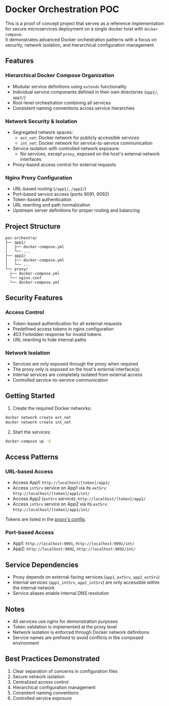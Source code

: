 # Docker Orchestration POC

This is a proof of concept project that serves as a reference implementation for secure microservices deployment on a single docker host with `docker compose`.  
It demonstrates advanced Docker orchestration patterns with a focus on security, network isolation, and hierarchical configuration management.

## Features

### Hierarchical Docker Compose Organization
- Modular service definitions using `extends` functionality
- Individual service components defined in their own directories (`app1/`, `app2/`)
- Root-level orchestration combining all services
- Consistent naming conventions across service hierarchies

### Network Security & Isolation
- Segregated network spaces:
    - `ext_net`: Docker network for publicly accessible services
    - `int_net`: Docker network for service-to-service communication
- Service isolation with controlled network exposure:
    - No services, except `proxy`, exposed on the host's external network interfaces 
- Proxy-based access control for external requests

### Nginx Proxy Configuration
- URL-based routing (`/app1/`, `/app2/`)
- Port-based service access (ports 9091, 9092)
- Token-based authentication
- URL rewriting and path normalization
- Upstream server definitions for proper routing and balancing

## Project Structure
```
poc-orchestra/
├── app1/ 
│   ├── docker-compose.yml 
│   └── ... 
├── app2/ 
│   ├── docker-compose.yml 
│   └── ...
└── proxy/ 
  ├── docker-compose.yml 
  └── nginx.conf
  └── docker-compose.yml
```

## Security Features

### Access Control
- Token-based authentication for all external requests
- Predefined access tokens in nginx configuration
- 403 Forbidden response for invalid tokens
- URL rewriting to hide internal paths

### Network Isolation
- Services are only exposed through the proxy when required
- The proxy only is exposed on the host's external interface(s)
- Internal services are completely isolated from external access
- Controlled service-to-service communication

## Getting Started

1. Create the required Docker networks:
```bash
docker network create ext_net
docker network create int_net
```

2. Start the services:
```bash
docker-compose up -d
```

## Access Patterns

### URL-based Access
- Access App1: `http://localhost/[token]/app1/`
- Access  `intSrv` service on App1 via its `extSrv`: `http://localhost/[token]/app1/int/`
- Access App2 (`extSrv` service): `http://localhost/[token]/app2/`
- Access  `intSrv` service on App2 via its `extSrv`: `http://localhost/[token]/app1/int/`

Tokens are listed in the [proxy's config](./proxy/nginx.conf).

### Port-based Access
- App1: `http://localhost:9091`, `http://localhost:9091/int/` 
- App2: `http://localhost:9092`, `http://localhost:9092/int/`

## Service Dependencies

- Proxy depends on external-facing services (`app1_extSrv`, `app2_extSrv`)
- Internal services (`app1_intSrv`, `app2_intSrv`) are only accessible within the internal network
- Service aliases enable internal DNS resolution

## Notes

- All services use nginx for demonstration purposes
- Token validation is implemented at the proxy level
- Network isolation is enforced through Docker network definitions
- Service names are prefixed to avoid conflicts in the composed environment

## Best Practices Demonstrated

1. Clear separation of concerns in configuration files
2. Secure network isolation
3. Centralized access control
4. Hierarchical configuration management
5. Consistent naming conventions
6. Controlled service exposure
